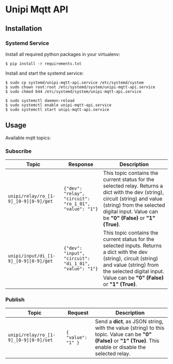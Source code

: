 # Unipi Mqtt API

## Installation

### Systemd Service

Install all required python packages in your virtualenv:

```console
$ pip install -r requirements.txt
```

Install and start the systemd service:

```console
$ sudo cp systemd/unipi-mqtt-api.service /etc/systemd/system
$ sudo chown root:root /etc/systemd/system/unipi-mqtt-api.service
$ sudo chmod 644 /etc/systemd/system/unipi-mqtt-api.service

$ sudo systemctl daemon-reload
$ sudo systemctl enable unipi-mqtt-api.service
$ sudo systemctl start unipi-mqtt-api.service
```

## Usage

Available mqtt topics:

### Subscribe

Topic | Response | Description
------ | ------ | ------
`unipi/relay/ro_[1-9]_[0-9][0-9]/get` | `{"dev": "relay", "circuit": "ro_1_01", "value": "1"}` | This topic contains the current status for the selected relay. Returns a dict with the dev (string), circuit (string) and value (string) from the selected digital input. Value can be **"0" (False)** or **"1" (True)**. 
`unipi/input/di_[1-9]_[0-9][0-9]/get` | `{"dev": "input", "circuit": "di_1_01", "value": "1"}` | This topic contains the current status for the selected inputs. Returns a dict with the dev (string), circuit (string) and value (string) from the selected digital input. Value can be **"0" (False)** or **"1" (True)**. 

### Publish

Topic | Request | Description
------ | ------ | ------
`unipi/relay/ro_[1-9]_[0-9][0-9]/set` | `{ "value": "1" }` | Send a **dict**, as JSON string, with the value (string) to this topic. Value can be **"0" (False)** or **"1" (True)**. This enable or disable the selected relay.
